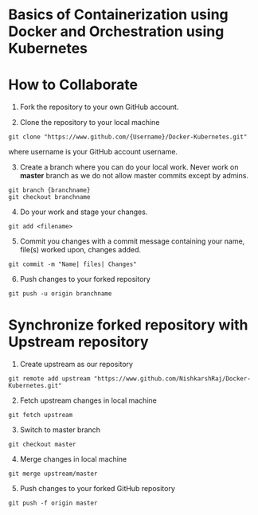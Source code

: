 # Basics of Containerization using Docker and Orchestration using Kubernetes

# How to Collaborate

1. Fork the repository to your own GitHub account.

2. Clone the repository to your local machine

```
git clone "https://www.github.com/{Username}/Docker-Kubernetes.git"
```

where username is your GitHub account username.

3. Create a branch where you can do your local work.
Never work on **master** branch as we do not allow master commits except by admins.

```
git branch {branchname}
git checkout branchname
```

4. Do your work and stage your changes.

```
git add <filename>
```

5. Commit you changes with a commit message containing your name, file(s) worked upon, changes added.

```
git commit -m "Name| files| Changes"
```

6. Push changes to your forked repository

```
git push -u origin branchname
```

# Synchronize forked repository with Upstream repository

1. Create upstream as our repository

```
git remote add upstream "https://www.github.com/NishkarshRaj/Docker-Kubernetes.git"
```

2. Fetch upstream changes in local machine

```
git fetch upstream
```

3. Switch to master branch

```
git checkout master
```

4. Merge changes in local machine

```
git merge upstream/master
```

5. Push changes to your forked GitHub repository

```
git push -f origin master
```
